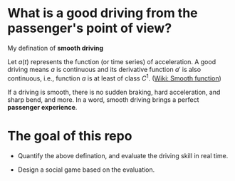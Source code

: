 # What is a good driving from the passenger's point of view?

My defination of **smooth driving**

Let $a(t)$ represents the function (or time series) of acceleration. A good driving means $a$ is continuous and its derivative function $a'$ is also continuous, i.e., function $a$ is at least of class $C^1$. ([Wiki: Smooth function](http://en.wikipedia.org/wiki/Smooth_function))

If a driving is smooth, there is no sudden braking, hard acceleration, and sharp bend, and more. In a word, smooth driving brings a perfect **passenger experience**.

# The goal of this repo

- Quantify the above defination, and evaluate the driving skill in real time.

- Design a social game based on the evaluation.



